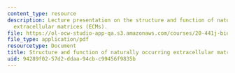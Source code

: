 ```yaml
---
content_type: resource
description: Lecture presentation on the structure and function of naturally occurring
  extracellular matrices (ECMs).
file: https://ol-ocw-studio-app-qa.s3.amazonaws.com/courses/20-441j-biomaterials-tissue-interactions-fall-2009/94289f0257d2ddaa94cbc99456f9835b_MIT20_441JF09_lec05a_iy.pdf
file_type: application/pdf
resourcetype: Document
title: Structure and function of naturally occurring extracellular matrices (ECMs)
uid: 94289f02-57d2-ddaa-94cb-c99456f9835b
---
```

